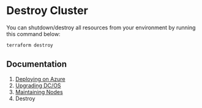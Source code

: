 # Destroy Cluster

You can shutdown/destroy all resources from your environment by running this command below:

```bash
terraform destroy
```

## Documentation

1. [Deploying on Azure](./INSTALL.md)
2. [Upgrading DC/OS](./UPGRADE.md)
3. [Maintaining Nodes](./MAINTAIN.md)
4. Destroy
